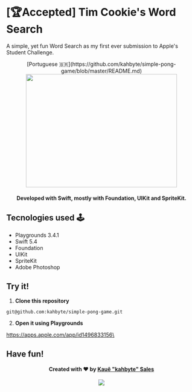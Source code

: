 # [🏆Accepted] Tim Cookie's Word Search

A simple, yet fun Word Search as my first ever submission to Apple's Student Challenge. 

<div align = "center">
[Portuguese 🇧🇷](https://github.com/kahbyte/simple-pong-game/blob/master/README.md)

<img src="https://i.pinimg.com/originals/68/d0/9b/68d09b3c223fc141f82e3697c689ad2b.png" width="400" height="300" />

<h4>Developed with Swift, mostly with Foundation, UIKit and SpriteKit.</h4>
</div>

## Tecnologies used 🕹

* Playgrounds 3.4.1
* Swift 5.4
* Foundation
* UIKit
* SpriteKit
* Adobe Photoshop

## Try it! 
1. **Clone this repository**

```shell
git@github.com:kahbyte/simple-pong-game.git
```

2. **Open it using Playgrounds**

https://apps.apple.com/app/id1496833156\

## Have fun!
<h4 align="center">
    Created with ❤️ by <a href="https://www.linkedin.com/in/kahbyte/"> Kauê "kahbyte" Sales </a>
</h4>

<div align = "center">
<img src="https://i.pinimg.com/originals/67/25/13/672513b759433b125597e0ea7528e1d4.png"/>
</div>
